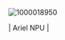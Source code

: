 ![1000018950]([https://github.com/user-attachments/assets/504012e2-52a9-431e-904e-1718ceedc177](https://raw.githubusercontent.com/DART-Skyboard/Ariel/refs/heads/main/Ariel.png))


| Ariel NPU |
